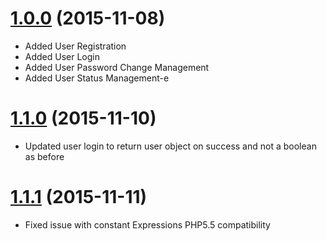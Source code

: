 # [1.0.0](https://bitbucket.org/cottacush/user-auth/src/19039db5882971d17530e020ea0c861ff74652b5/?at=1.0.0) (2015-11-08)
- Added User Registration
- Added User Login
- Added User Password Change Management
- Added User Status Management-e 
# [1.1.0](https://bitbucket.org/cottacush/user-auth/src/f785ecc8209b579daaaeae9b3796f1d289d92cfc/?at=1.1.0) (2015-11-10)
- Updated user login to return user object on success and not a boolean as before 
# [1.1.1](https://bitbucket.org/cottacush/user-auth/src/4dd8ea613e269d2602435638d5d6873930435a83/?at=1.1.1) (2015-11-11)
- Fixed issue with constant Expressions PHP5.5 compatibility
